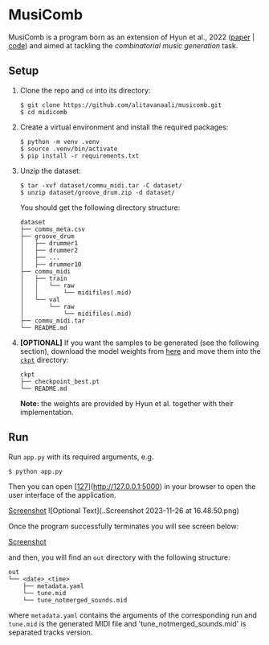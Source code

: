 # MusiComb

MusiComb is a program born as an extension of Hyun et al., 2022 ([paper](https://arxiv.org/abs/2211.09385) | [code](https://github.com/POZAlabs/ComMU-code)) and aimed at tackling the *combinatorial music generation* task. 

## Setup

1. Clone the repo and `cd` into its directory:
    ```
    $ git clone https://github.com/alitavanaali/musicomb.git
    $ cd midicomb
    ```

1. Create a virtual environment and install the required packages:
    ```
    $ python -m venv .venv
    $ source .venv/bin/activate
    $ pip install -r requirements.txt
    ```

1. Unzip the dataset:
    ```
    $ tar -xvf dataset/commu_midi.tar -C dataset/
    $ unzip dataset/groove_drum.zip -d dataset/
    ```
    You should get the following directory structure:
    ```
    dataset
    ├── commu_meta.csv
    ├── groove_drum
    │   ├── drummer1
    │   ├── drummer2
    │   ├── ...
    │   ├── drummer10
    ├── commu_midi
    │   ├── train
    │   │   └── raw
    │   │       └── midifiles(.mid)
    │   └── val
    │       └── raw
    │           └── midifiles(.mid)
    ├── commu_midi.tar
    └── README.md
    ```

1. **[OPTIONAL]** If you want the samples to be generated (see the following section), download the model weights from [here](https://drive.google.com/file/d/1y0wl9JO8od3pLOMSxN8NwLy1PCJCyTGL/view?usp=share_link) and move them into the [`ckpt`](ckpt) directory:
    ```
    ckpt
    ├── checkpoint_best.pt
    └── README.md
    ```
    **Note:** the weights are provided by Hyun et al. together with their implementation.

## Run

Run `app.py` with its required arguments, e.g.
```
$ python app.py
```
Then you can open [[127](http://127.0.0.1:5000)](http://127.0.0.1:5000) in your browser to open the user interface of the application.

[Screenshot](sc1.png)
![Optional Text](..Screenshot 2023-11-26 at 16.48.50.png)

Once the program successfully terminates you will see screen below:

[Screenshot](sc2.png)

and then, you will find an `out` directory with the following structure:
```
out
└── <date>_<time>
    ├── metadata.yaml
    └── tune.mid
    └── tune_notmerged_sounds.mid
```
where `metadata.yaml` contains the arguments of the corresponding run and `tune.mid` is the generated MIDI file and 'tune_notmerged_sounds.mid' is separated tracks version.
